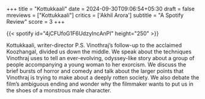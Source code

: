 +++
title = "Kottukkaali"
date = 2024-09-30T09:06:54+05:30
draft = false
mreviews = ["Kottukkaali"]
critics = ['Akhil Arora']
subtitle = "A Spotify Review"
score = 3
+++

{{< spotify id="4jCFUfoG1F6UdzyIncAnPl" height="250" >}}

Kottukkaali, writer-director P.S. Vinothraj’s follow-up to the acclaimed Koozhangal, divided us down the middle. We speak about the techniques Vinothraj uses to tell an ever-evolving, odyssey-like story about a group of people accompanying a young woman to her exorcism. We discuss the brief bursts of horror and comedy and talk about the larger points that Vinothraj is trying to make about a deeply rotten society. We also debate the film’s ambiguous ending and wonder why the filmmaker wants to put us in the shoes of a monstrous male character.
